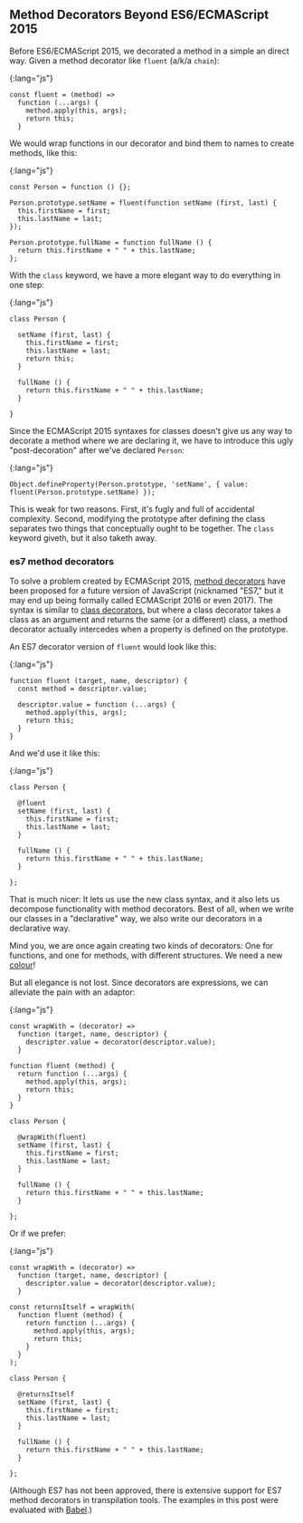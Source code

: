 ## Method Decorators Beyond ES6/ECMAScript 2015

Before ES6/ECMAScript 2015, we decorated a method in a simple an direct way. Given a method decorator like `fluent` (a/k/a `chain`):

{:lang="js"}
~~~~~~~~
const fluent = (method) =>
  function (...args) {
    method.apply(this, args);
    return this;
  }
~~~~~~~~

We would wrap functions in our decorator and bind them to names to create methods, like this:

{:lang="js"}
~~~~~~~~
const Person = function () {};

Person.prototype.setName = fluent(function setName (first, last) {
  this.firstName = first;
  this.lastName = last;
});

Person.prototype.fullName = function fullName () {
  return this.firstName + " " + this.lastName;
};
~~~~~~~~

With the `class` keyword, we have a more elegant way to do everything in one step:

{:lang="js"}
~~~~~~~~
class Person {

  setName (first, last) {
    this.firstName = first;
    this.lastName = last;
    return this;
  }

  fullName () {
    return this.firstName + " " + this.lastName;
  }

}
~~~~~~~~

Since the ECMAScript 2015 syntaxes for classes doesn't give us any way to decorate a method where we are declaring it, we have to introduce this ugly "post-decoration" after we've declared `Person`:

{:lang="js"}
~~~~~~~~
Object.defineProperty(Person.prototype, 'setName', { value: fluent(Person.prototype.setName) });
~~~~~~~~

This is weak for two reasons. First, it's fugly and full of accidental complexity. Second, modifying the prototype after defining the class separates two things that conceptually ought to be together. The `class` keyword giveth, but it also taketh away.

### es7 method decorators

To solve a problem created by ECMAScript 2015, [method decorators] have been proposed for a future version of JavaScript (nicknamed "ES7," but it may end up being formally called ECMAScript 2016 or even 2017). The syntax is similar to [class decorators](#es7-class-decorators), but where a class decorator takes a class as an argument and returns the same (or a different) class, a method decorator actually intercedes when a property is defined on the prototype.

An ES7 decorator version of `fluent` would look like this:

{:lang="js"}
~~~~~~~~
function fluent (target, name, descriptor) {
  const method = descriptor.value;

  descriptor.value = function (...args) {
    method.apply(this, args);
    return this;
  }
}
~~~~~~~~

And we'd use it like this:

{:lang="js"}
~~~~~~~~
class Person {

  @fluent
  setName (first, last) {
    this.firstName = first;
    this.lastName = last;
  }

  fullName () {
    return this.firstName + " " + this.lastName;
  }

};
~~~~~~~~

That is much nicer: It lets us use the new class syntax, and it also lets us decompose functionality with method decorators. Best of all, when we write our classes in a "declarative" way, we also write our decorators in a declarative way.

Mind you, we are once again creating two kinds of decorators: One for functions, and one for methods, with different structures. We need a new [colour](#symmetry)!

But all elegance is not lost. Since decorators are expressions, we can alleviate the pain with an adaptor:

{:lang="js"}
~~~~~~~~
const wrapWith = (decorator) =>
  function (target, name, descriptor) {
    descriptor.value = decorator(descriptor.value);
  }

function fluent (method) {
  return function (...args) {
    method.apply(this, args);
    return this;
  }
}

class Person {

  @wrapWith(fluent)
  setName (first, last) {
    this.firstName = first;
    this.lastName = last;
  }

  fullName () {
    return this.firstName + " " + this.lastName;
  }

};
~~~~~~~~

Or if we prefer:

{:lang="js"}
~~~~~~~~
const wrapWith = (decorator) =>
  function (target, name, descriptor) {
    descriptor.value = decorator(descriptor.value);
  }

const returnsItself = wrapWith(
  function fluent (method) {
    return function (...args) {
      method.apply(this, args);
      return this;
    }
  }
);

class Person {

  @returnsItself
  setName (first, last) {
    this.firstName = first;
    this.lastName = last;
  }

  fullName () {
    return this.firstName + " " + this.lastName;
  }

};
~~~~~~~~

[method decorators]: https://github.com/wycats/javascript-decorators

(Although ES7 has not been approved, there is extensive support for ES7 method decorators in transpilation tools. The examples in this post were evaluated with [Babel](http://babeljs.io).)
